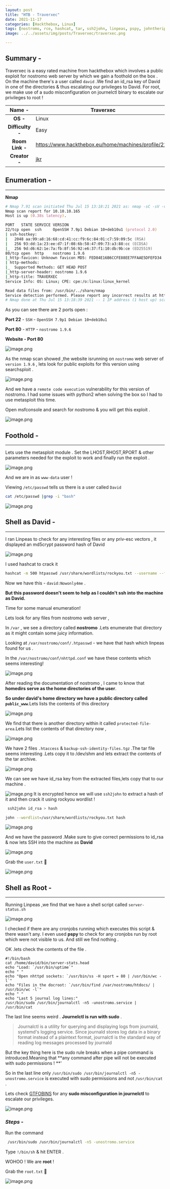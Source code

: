 ```yaml
---
layout: post
title: "HTB - Traverxec"
date: 2021-11-17  
categories: [Hackthebox, Linux]
tags: [nostromo, rce, hashcat, tar, ssh2john, linpeas, pspy, johntheripper, gtfobins, journelctl tryhackme]
image: ../../assets/img/posts/Traverxec/traverxec.png 

---
```


## Summary - 

 Traverxec is a easy rated machine from hackthebox which involves a public exploit for nostromo web server by which we gain a foothold on the box . On the machine there's a user called `david` .We find an id_rsa key of David in one of the directories  & thus escalating our privileges to David. For root, we make use of a sudo misconfiguration on journelctl binary to escalate our privileges to root !


| **Name  -** | Traverxec |
|:---:|---|
| **OS   -**    | Linux |
| **Difficulty -** | Easy |
| **Room Link   -** | https://www.hackthebox.eu/home/machines/profile/217 |
| **Creator   -** | [jkr](https://www.hackthebox.eu/home/users/profile/77141) |

## Enumeration - 
------------------------------

**Nmap**


```zsh
# Nmap 7.91 scan initiated Thu Jul 15 13:18:21 2021 as: nmap -sC -sV -v -p 22,80 -oN traverxec.nmap 10.10.10.165
Nmap scan report for 10.10.10.165
Host is up (0.38s latency).

PORT   STATE SERVICE VERSION
22/tcp open  ssh     OpenSSH 7.9p1 Debian 10+deb10u1 (protocol 2.0)
| ssh-hostkey: 
|   2048 aa:99:a8:16:68:cd:41:cc:f9:6c:84:01:c7:59:09:5c (RSA)
|   256 93:dd:1a:23:ee:d7:1f:08:6b:58:47:09:73:a3:88:cc (ECDSA)
|_  256 9d:d6:62:1e:7a:fb:8f:56:92:e6:37:f1:10:db:9b:ce (ED25519)
80/tcp open  http    nostromo 1.9.6
|_http-favicon: Unknown favicon MD5: FED84E16B6CCFE88EE7FFAAE5DFEFD34
| http-methods: 
|_  Supported Methods: GET HEAD POST
|_http-server-header: nostromo 1.9.6
|_http-title: TRAVERXEC
Service Info: OS: Linux; CPE: cpe:/o:linux:linux_kernel

Read data files from: /usr/bin/../share/nmap
Service detection performed. Please report any incorrect results at https://nmap.org/submit/ .
# Nmap done at Thu Jul 15 13:18:39 2021 -- 1 IP address (1 host up) scanned in 18.13 seconds
``` 
As you can see there are 2 ports open :

**Port 22**  - `SSH`    - `OpenSSH 7.9p1 Debian 10+deb10u1 `

**Port 80**  - `HTTP`  - `nostromo 1.9.6`

**Website - Port 80**

![image.png](https://cdn.hashnode.com/res/hashnode/image/upload/v1626501511759/wGzYtNhut.png)

As the nmap scan showed ,the website isrunning on `nostromo`  web server of `version 1.9.6` , lets look for public exploits for this version using searchsploit .


![image.png](https://cdn.hashnode.com/res/hashnode/image/upload/v1626501650018/0r0mODJGa.png)

And we have a `remote code execution` vulnerability for this version of nostromo.
I had some issues with python2 when solving the box so I had to use metasploit  this time.

Open msfconsole and search for nostromo & you will get this exploit .

![image.png](https://cdn.hashnode.com/res/hashnode/image/upload/v1626501886372/qXzvevdRR.png)

## Foothold -
-----------------------

Lets use the metasploit module . Set the LHOST,RHOST,RPORT & other parameters needed  for the exploit to work and finally run the exploit .

![image.png](https://cdn.hashnode.com/res/hashnode/image/upload/v1626502025094/zSIi3oFaI.png)

And we are in as `www-data` user  !

Viewing `/etc/passwd` tells us there is a user called `David`


```bash
cat /etc/passwd |grep -i "bash"
``` 


![image.png](https://cdn.hashnode.com/res/hashnode/image/upload/v1626502184080/OLZ0T6ih4.png)

## Shell as David -
---------------------------------

I ran Linpeas to check for any interesting files or any priv-esc vectors , it displayed an md5crypt password  hash of David 

![image.png](https://cdn.hashnode.com/res/hashnode/image/upload/v1626502540277/pFTAF4_TW.png)

I used hashcat to crack it 


```bash
hashcat -m 500 htpasswd /usr/share/wordlists/rockyou.txt --username --force
``` 
 

Now we have this - `david:Nowonly4me` .

**But this password doesn't seem to help as I couldn't ssh into the machine as David.**

Time for some manual enumeration!

Lets look for any files from nostromo web server ,

In `/var` , we see a directory called **nostromo** .Lets enumerate that directory as it might contain some juicy information.

Looking at `/var/nostromo/conf/.htpasswd` - we have that hash which linpeas found for us .

In the `/var/nostromo/conf/nhttpd.conf` we have these contents which seems interesting!

![image.png](https://cdn.hashnode.com/res/hashnode/image/upload/v1626502964249/2m1cEL5hT.png)

After reading the documentation of nostromo , I came to know that **homedirs serve as the home directories of the user**.

**So under david's home directory we have a public directory called `public_www`**.Lets lists the contents of this directory

![image.png](https://cdn.hashnode.com/res/hashnode/image/upload/v1626503406080/dxHW0QMQk.png)

We find that there is another directory within it called `protected-file-area`.Lets list the contents  of that directory now ,

![image.png](https://cdn.hashnode.com/res/hashnode/image/upload/v1626503551130/5LiHP0T7D.png)


We have 2 files `.htaccess` & `backup-ssh-identity-files.tgz` .The tar file seems interesting .Lets copy it to /dev/shm and lets extract the contents of the tar archive.


![image.png](https://cdn.hashnode.com/res/hashnode/image/upload/v1626503793599/BbXESSW2v.png)

We can see we have id_rsa key from the extracted files,lets copy that to our machine .

![image.png](https://cdn.hashnode.com/res/hashnode/image/upload/v1626504653363/CdZ50MkD3.png)
It is encrypted hence we will use `ssh2john` to extract a hash of it and then crack it using rockyou wordlist !


```bash
 ssh2john id_rsa > hash

john --wordlist=/usr/share/wordlists/rockyou.txt hash
``` 

![image.png](https://cdn.hashnode.com/res/hashnode/image/upload/v1626504849405/m16iIFs5B.png)

And we have the password .Make sure to give correct permissions to id_rsa & now lets SSH into the machine as **David** 

![image.png](https://cdn.hashnode.com/res/hashnode/image/upload/v1626505593907/t2P8pyPFg.png)

Grab the `user.txt` 🚩

![image.png](https://cdn.hashnode.com/res/hashnode/image/upload/v1626507874305/8yczE0Fxn.png)

## Shell as Root -
------------------------------------

Running Linpeas ,we find that we have a shell script called `server-status.sh`

![image.png](https://cdn.hashnode.com/res/hashnode/image/upload/v1626505711907/SNmVcu7X-.png)


I checked if there are any cronjobs running which executes this script & there wasn't any. I even used **pspy** to check for any cronjobs run by root which were not visible to us. And still we find nothing . 

OK .lets check the contents of the file .
```
#!/bin/bash
cat /home/david/bin/server-stats.head
echo "Load: `/usr/bin/uptime`"
echo " "
echo "Open nhttpd sockets: `/usr/bin/ss -H sport = 80 | /usr/bin/wc -l`"
echo "Files in the docroot: `/usr/bin/find /var/nostromo/htdocs/ | /usr/bin/wc -l`"
echo " "
echo "Last 5 journal log lines:"
/usr/bin/sudo /usr/bin/journalctl -n5 -unostromo.service | /usr/bin/cat 

```
The last line seems weird . **Journelctl is run with sudo**  .

> Journalctl is a utility for querying and displaying logs from journald, systemd's logging service. Since journald stores log data in a binary format instead of a plaintext format, journalctl is the standard way of reading log messages processed by journald


But the key thing here is the sudo rule breaks when a pipe command is introduced.Meaning that **any command after  pipe will not be executed with sudo permissions ! **'

So in the last line only `/usr/bin/sudo /usr/bin/journalctl -n5 -unostromo.service` is executed with sudo permissions and not `/usr/bin/cat` .

Lets check   [GTFOBINS](https://gtfobins.github.io/gtfobins/journalctl/)  for any **sudo misconfiguration in journelctl** to escalate our privileges.

![image.png](https://cdn.hashnode.com/res/hashnode/image/upload/v1626507057730/7zgDvi3uN.png)

### *Steps* -

Run the command 

```bash
 /usr/bin/sudo /usr/bin/journalctl -n5 -unostromo.service
``` 


Type `!/bin/sh` & hit ENTER .

WOHOO ! We are **root** !

Grab the `root.txt` 🚩

![image.png](https://cdn.hashnode.com/res/hashnode/image/upload/v1626507547001/kUzsPWRe0c.png)
 